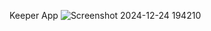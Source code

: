 Keeper App
![Screenshot 2024-12-24 194210](https://github.com/user-attachments/assets/afd0745b-d252-4dc0-bc50-de2ecad13449)
